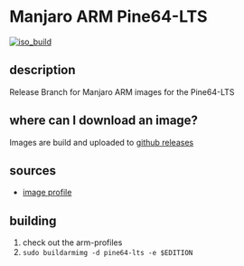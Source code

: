 # Manjaro ARM Pine64-LTS
[![iso_build](https://github.com/manjaro-arm/pine64-lts-images/workflows/image_build_all/badge.svg)](https://github.com/manjaro-arm/pine64-lts-images/actions)

## description

Release Branch for Manjaro ARM images for the Pine64-LTS

## where can I download an image?

Images are build and uploaded to [github releases](https://github.com/manjaro-arm/pine64-lts-images/releases)

## sources

- [image profile](https://github.com/manjaro-pinephone/arm-profiles)

## building

1. check out the arm-profiles
2. `sudo buildarmimg -d pine64-lts -e $EDITION`
